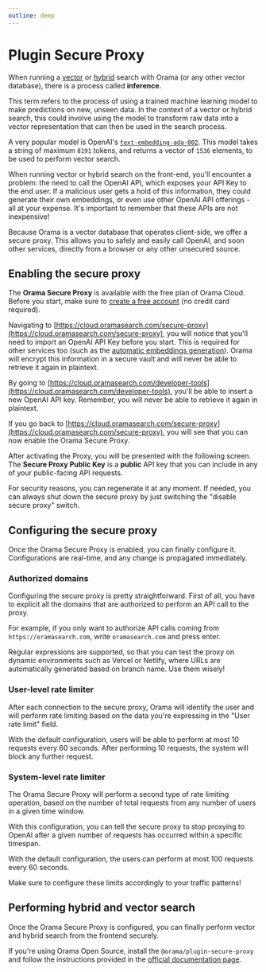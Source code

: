 ```yaml
---
outline: deep
---
```


# Plugin Secure Proxy

When running a [vector](/open-source/usage/search/vector-search.html) or [hybrid](/open-source/usage/search/hybrid-search.html) search with Orama (or any other vector database), there is a process called **inference**.

This term refers to the process of using a trained machine learning model to make predictions on new, unseen data. In the context of a vector or hybrid search, this could involve using the model to transform raw data into a vector representation that can then be used in the search process.

A very popular model is OpenAI's [`text-embedding-ada-002`](https://platform.openai.com/docs/guides/embeddings/what-are-embeddings). This model takes a string of maximum `8191` tokens, and returns a vector of `1536` elements, to be used to perform vector search.

When running vector or hybrid search on the front-end, you'll encounter a problem: the need to call the OpenAI API, which exposes your API Key to the end user. If a malicious user gets a hold of this information, they could generate their own embeddings, or even use other OpenAI API offerings - all at your expense. It's important to remember that these APIs are not inexpensive!

Because Orama is a vector database that operates client-side, we offer a secure proxy. This allows you to safely and easily call OpenAI, and soon other services, directly from a browser or any other unsecured source.

## Enabling the secure proxy

The **Orama Secure Proxy** is available with the free plan of Orama Cloud. Before you start, make sure to [create a free account](https://cloud.oramasearch.com) (no credit card required).

Navigating to [https://cloud.oramasearch.com/secure-proxy](https://cloud.oramasearch.com/secure-proxy), you will notice that you'll need to import an OpenAI API Key before you start. This is required for other services too (such as the [automatic embeddings generation](/cloud/orama-ai/automatic-embeddings-generation.html)). Orama will encrypt this information in a secure vault and will never be able to retrieve it again in plaintext.

<ZoomImg
  src='/plugins/secure-proxy/initial-screen.png'
  alt='Initial screen of Orama Secure Proxy'
/>

By going to [https://cloud.oramasearch.com/developer-tools](https://cloud.oramasearch.com/developer-tools), you'll be able to insert a new OpenAI API key. Remember, you will never be able to retrieve it again in plaintext.

<ZoomImg
  src='/plugins/secure-proxy/openai-key-popup.png'
  alt='OpenAI API Key popup'
/>

If you go back to [https://cloud.oramasearch.com/secure-proxy](https://cloud.oramasearch.com/secure-proxy), you will see that you can now enable the Orama Secure Proxy.

<ZoomImg
  src='/plugins/secure-proxy/activate.png'
  alt='Enable Orama Secure Proxy'
/>

After activating the Proxy, you will be presented with the following screen. The **Secure Proxy Public Key** is a **public** API key that you can include in any of your public-facing API requests.

For security reasons, you can regenerate it at any moment. If needed, you can always shut down the secure proxy by just switching the "disable secure proxy" switch.

<ZoomImg
  src='/plugins/secure-proxy/proxy-key.png'
  alt='Orama Secure Proxy Key'
/>

## Configuring the secure proxy

Once the Orama Secure Proxy is enabled, you can finally configure it. Configurations are real-time, and any change is propagated immediately.

<ZoomImg
  src='/plugins/secure-proxy/configuration.png'
  alt='Orama Secure Proxy Configuration'
/>

### Authorized domains

Configuring the secure proxy is pretty straightforward. First of all, you have to explicit all the domains that are authorized to perform an API call to the proxy.

For example, if you only want to authorize API calls coming from `https://oramasearch.com`, write `oramasearch.com` and press enter.

Regular expressions are supported, so that you can test the proxy on dynamic environments such as Vercel or Netlify, where URLs are automatically generated based on branch name. Use them wisely!

### User-level rate limiter

After each connection to the secure proxy, Orama will identify the user and will perform rate limiting based on the data you're expressing in the "User rate limit" field.

With the default configuration, users will be able to perform at most 10 requests every 60 seconds. After performing 10 requests, the system will block any further request.

### System-level rate limiter

The Orama Secure Proxy will perform a second type of rate limiting operation, based on the number of total requests from any number of users in a given time window.

With this configuration, you can tell the secure proxy to stop proxying to OpenAI after a given number of requests has occurred within a specific timespan.

With the default configuration, the users can perform at most 100 requests every 60 seconds.

Make sure to configure these limits accordingly to your traffic patterns!

## Performing hybrid and vector search

Once the Orama Secure Proxy is configured, you can finally perform vector and hybrid search from the frontend securely.

If you're using Orama Open Source, install the `@orama/plugin-secure-proxy` and follow the instructions provided in the [official documentation page](/open-source/plugins/plugin-secure-proxy.html).